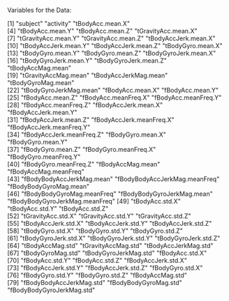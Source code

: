 
Variables for the Data:

 [1] "subject"                       "activity"                      "tBodyAcc.mean.X"              
 [4] "tBodyAcc.mean.Y"               "tBodyAcc.mean.Z"               "tGravityAcc.mean.X"           
 [7] "tGravityAcc.mean.Y"            "tGravityAcc.mean.Z"            "tBodyAccJerk.mean.X"          
[10] "tBodyAccJerk.mean.Y"           "tBodyAccJerk.mean.Z"           "tBodyGyro.mean.X"             
[13] "tBodyGyro.mean.Y"              "tBodyGyro.mean.Z"              "tBodyGyroJerk.mean.X"         
[16] "tBodyGyroJerk.mean.Y"          "tBodyGyroJerk.mean.Z"          "tBodyAccMag.mean"             
[19] "tGravityAccMag.mean"           "tBodyAccJerkMag.mean"          "tBodyGyroMag.mean"            
[22] "tBodyGyroJerkMag.mean"         "fBodyAcc.mean.X"               "fBodyAcc.mean.Y"              
[25] "fBodyAcc.mean.Z"               "fBodyAcc.meanFreq.X"           "fBodyAcc.meanFreq.Y"          
[28] "fBodyAcc.meanFreq.Z"           "fBodyAccJerk.mean.X"           "fBodyAccJerk.mean.Y"          
[31] "fBodyAccJerk.mean.Z"           "fBodyAccJerk.meanFreq.X"       "fBodyAccJerk.meanFreq.Y"      
[34] "fBodyAccJerk.meanFreq.Z"       "fBodyGyro.mean.X"              "fBodyGyro.mean.Y"             
[37] "fBodyGyro.mean.Z"              "fBodyGyro.meanFreq.X"          "fBodyGyro.meanFreq.Y"         
[40] "fBodyGyro.meanFreq.Z"          "fBodyAccMag.mean"              "fBodyAccMag.meanFreq"         
[43] "fBodyBodyAccJerkMag.mean"      "fBodyBodyAccJerkMag.meanFreq"  "fBodyBodyGyroMag.mean"        
[46] "fBodyBodyGyroMag.meanFreq"     "fBodyBodyGyroJerkMag.mean"     "fBodyBodyGyroJerkMag.meanFreq"
[49] "tBodyAcc.std.X"                "tBodyAcc.std.Y"                "tBodyAcc.std.Z"               
[52] "tGravityAcc.std.X"             "tGravityAcc.std.Y"             "tGravityAcc.std.Z"            
[55] "tBodyAccJerk.std.X"            "tBodyAccJerk.std.Y"            "tBodyAccJerk.std.Z"           
[58] "tBodyGyro.std.X"               "tBodyGyro.std.Y"               "tBodyGyro.std.Z"              
[61] "tBodyGyroJerk.std.X"           "tBodyGyroJerk.std.Y"           "tBodyGyroJerk.std.Z"          
[64] "tBodyAccMag.std"               "tGravityAccMag.std"            "tBodyAccJerkMag.std"          
[67] "tBodyGyroMag.std"              "tBodyGyroJerkMag.std"          "fBodyAcc.std.X"               
[70] "fBodyAcc.std.Y"                "fBodyAcc.std.Z"                "fBodyAccJerk.std.X"           
[73] "fBodyAccJerk.std.Y"            "fBodyAccJerk.std.Z"            "fBodyGyro.std.X"              
[76] "fBodyGyro.std.Y"               "fBodyGyro.std.Z"               "fBodyAccMag.std"              
[79] "fBodyBodyAccJerkMag.std"       "fBodyBodyGyroMag.std"          "fBodyBodyGyroJerkMag.std"
